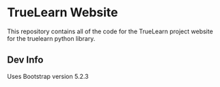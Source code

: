 # TrueLearn Website
This repository contains all of the code for the TrueLearn project website for the truelearn python library.

## Dev Info
Uses Bootstrap version 5.2.3



